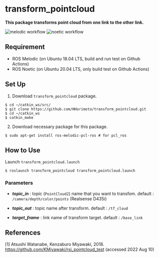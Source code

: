 # transform_pointcloud

**This package transforms point cloud from one link to the other link.**

![melodic workflow](https://github.com/HHorimoto/transform_pointcloud/actions/workflows/melodic.yml/badge.svg)
![noetic workflow](https://github.com/HHorimoto/transform_pointcloud/actions/workflows/noetic.yml/badge.svg)

## Requirement
+ ROS Melodic (on Ubuntu 18.04 LTS, build and run test on Github Actions)
+ ROS Noetic (on Ubuntu 20.04 LTS, only build test on Github Actions)

## Set Up
1. Download `transform_pointcloud` package.

```shell
$ cd ~/catkin_ws/src/
$ git clone https://github.com/HHorimoto/transform_pointcloud.git
$ cd ~/catkin_ws
$ catkin_make
```

2. Download necessary package for this package.

```shell
$ sudo apt-get install ros-melodic-pcl-ros # for pcl_ros
```

## How to Use
Launch `transform_pointcloud.launch`

```shell
$ roslaunch transform_pointcloud transform_pointcloud.launch
```

### Parameters

+ ***topic_in*** : topic (`PointCloud2`) name that you want to transfom.
    default : `/camera/depth/color/points` (Realsense D435i)

+ ***topic_out*** : topic name after transform.
    default : `/tf_cloud`

+ ***target_frame*** : link name of transform target.
    default : `/base_link`

## References
[1] Atsushi Watanabe, Kenzaburo Miyawaki, 2018. https://github.com/KMiyawaki/rsj_pointcloud_test (accessed 2022 Aug 10)